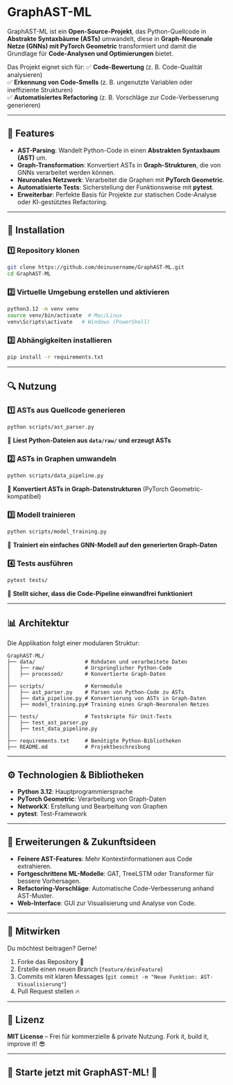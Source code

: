 # GraphAST-ML

GraphAST-ML ist ein **Open-Source-Projekt**, das Python-Quellcode in **Abstrakte Syntaxbäume (ASTs)** umwandelt, diese in **Graph-Neuronale Netze (GNNs) mit PyTorch Geometric** transformiert und damit die Grundlage für **Code-Analysen und Optimierungen** bietet.

Das Projekt eignet sich für:
✅ **Code-Bewertung** (z. B. Code-Qualität analysieren)  
✅ **Erkennung von Code-Smells** (z. B. ungenutzte Variablen oder ineffiziente Strukturen)  
✅ **Automatisiertes Refactoring** (z. B. Vorschläge zur Code-Verbesserung generieren)  

---

## 🚀 Features
- **AST-Parsing**: Wandelt Python-Code in einen **Abstrakten Syntaxbaum (AST)** um.
- **Graph-Transformation**: Konvertiert ASTs in **Graph-Strukturen**, die von GNNs verarbeitet werden können.
- **Neuronales Netzwerk**: Verarbeitet die Graphen mit **PyTorch Geometric**.
- **Automatisierte Tests**: Sicherstellung der Funktionsweise mit **pytest**.
- **Erweiterbar**: Perfekte Basis für Projekte zur statischen Code-Analyse oder KI-gestütztes Refactoring.

---

## 📌 Installation
### 1️⃣ Repository klonen
```bash
git clone https://github.com/deinusername/GraphAST-ML.git
cd GraphAST-ML
```

### 2️⃣ Virtuelle Umgebung erstellen und aktivieren
```bash
python3.12 -m venv venv
source venv/bin/activate  # Mac/Linux
venv\Scripts\activate   # Windows (PowerShell)
```

### 3️⃣ Abhängigkeiten installieren
```bash
pip install -r requirements.txt
```

---

## 🔍 Nutzung
### 1️⃣ **ASTs aus Quellcode generieren**
```bash
python scripts/ast_parser.py
```
🔹 **Liest Python-Dateien aus `data/raw/` und erzeugt ASTs**

### 2️⃣ **ASTs in Graphen umwandeln**
```bash
python scripts/data_pipeline.py
```
🔹 **Konvertiert ASTs in Graph-Datenstrukturen** (PyTorch Geometric-kompatibel)

### 3️⃣ **Modell trainieren**
```bash
python scripts/model_training.py
```
🔹 **Trainiert ein einfaches GNN-Modell auf den generierten Graph-Daten**

### 4️⃣ **Tests ausführen**
```bash
pytest tests/
```
🔹 **Stellt sicher, dass die Code-Pipeline einwandfrei funktioniert**

---

## 📊 Architektur
Die Applikation folgt einer modularen Struktur:
```
GraphAST-ML/
├── data/                # Rohdaten und verarbeitete Daten
│   ├── raw/             # Ursprünglicher Python-Code
│   ├── processed/       # Konvertierte Graph-Daten
│
├── scripts/             # Kernmodule
│   ├── ast_parser.py    # Parsen von Python-Code zu ASTs
│   ├── data_pipeline.py # Konvertierung von ASTs in Graph-Daten
│   ├── model_training.py# Training eines Graph-Neuronalen Netzes
│
├── tests/               # Testskripte für Unit-Tests
│   ├── test_ast_parser.py
│   ├── test_data_pipeline.py
│
├── requirements.txt     # Benötigte Python-Bibliotheken
├── README.md            # Projektbeschreibung
```

---

## ⚙️ Technologien & Bibliotheken
- **Python 3.12**: Hauptprogrammiersprache
- **PyTorch Geometric**: Verarbeitung von Graph-Daten
- **NetworkX**: Erstellung und Bearbeitung von Graphen
- **pytest**: Test-Framework

---

## 📌 Erweiterungen & Zukunftsideen
- **Feinere AST-Features**: Mehr Kontextinformationen aus Code extrahieren.
- **Fortgeschrittene ML-Modelle**: GAT, TreeLSTM oder Transformer für bessere Vorhersagen.
- **Refactoring-Vorschläge**: Automatische Code-Verbesserung anhand AST-Muster.
- **Web-Interface**: GUI zur Visualisierung und Analyse von Code.

---

## 🤝 Mitwirken
Du möchtest beitragen? Gerne!
1. Forke das Repository 🚀
2. Erstelle einen neuen Branch (`feature/deinFeature`)
3. Commits mit klaren Messages (`git commit -m "Neue Funktion: AST-Visualisierung"`)
4. Pull Request stellen 🔥

---

## 📜 Lizenz
**MIT License** – Frei für kommerzielle & private Nutzung. Fork it, build it, improve it! 😎

---

## 🌟 Starte jetzt mit GraphAST-ML! 🚀

